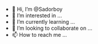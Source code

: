 - 👋 Hi, I’m @Sadorboy
- 👀 I’m interested in ...
- 🌱 I’m currently learning ...
- 💞️ I’m looking to collaborate on ...
- 📫 How to reach me ...

<!---
Sadorboy/Sadorboy is a ✨ special ✨ repository because its `README.md` (this file) appears on your GitHub profile.
You can click the Preview link to take a look at your changes.
--->
